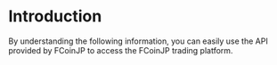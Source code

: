 # Introduction

By understanding the following information, you can easily use the API provided by FCoinJP to access the FCoinJP trading platform.
